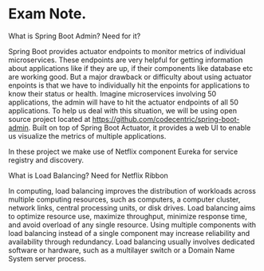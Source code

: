 # Exam Note.


What is Spring Boot Admin? Need for it?

Spring Boot provides actuator endpoints to monitor metrics of individual microservices. These endpoints are very helpful for getting information about applications like if they are up, if their components like database etc are working good. But a major drawback or difficulty about using actuator enpoints is that we have to individually hit the enpoints for applications to know their status or health. Imagine microservices involving 50 applications, the admin will have to hit the actuator endpoints of all 50 applications. To help us deal with this situation, we will be using open source project located at https://github.com/codecentric/spring-boot-admin.
Built on top of Spring Boot Actuator, it provides a web UI to enable us visualize the metrics of multiple applications.

In these project we make use of Netflix component Eureka for service registry and discovery.

What is Load Balancing? Need for Netflix Ribbon

In computing, load balancing improves the distribution of workloads across multiple computing resources, 
such as computers, a computer cluster, network links, central processing units, or disk drives.
Load balancing aims to optimize resource use, maximize throughput, minimize response time, and avoid overload of any single resource.
Using multiple components with load balancing instead of a single component may increase reliability and availability through redundancy. 
Load balancing usually involves dedicated software or hardware, such as a multilayer switch or a Domain Name System server process.
